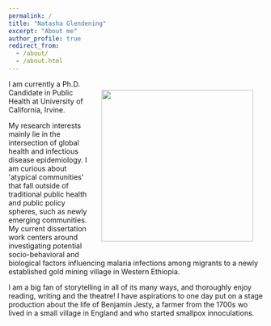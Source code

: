 ```yaml
---
permalink: /
title: "Natasha Glendening"
excerpt: "About me"
author_profile: true
redirect_from: 
  - /about/
  - /about.html
---
```

<img align="right" width="300" height="300" src="{{nglendening.github.io}}/images/NGlendening_Headshot_NYC.jpg" hspace="20" vspace="20">

I am currently a Ph.D. Candidate in Public Health at University of California, Irvine.

My research interests mainly lie in the intersection of global health and infectious disease epidemiology. I am curious about 'atypical communities' that fall outside of traditional public health and public policy spheres, such as newly emerging communities. My current dissertation work centers around investigating potential socio-behavioral and biological factors influencing malaria infections among migrants to a newly established gold mining village in Western Ethiopia. 

I am a big fan of storytelling in all of its many ways, and thoroughly enjoy reading, writing and the theatre! I have aspirations to one day put on a stage production about the life of Benjamin Jesty, a farmer from the 1700s wo lived in a small village in England and who started smallpox innoculations. 

